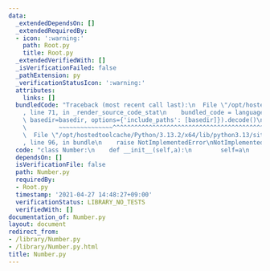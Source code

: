 ```yaml
---
data:
  _extendedDependsOn: []
  _extendedRequiredBy:
  - icon: ':warning:'
    path: Root.py
    title: Root.py
  _extendedVerifiedWith: []
  _isVerificationFailed: false
  _pathExtension: py
  _verificationStatusIcon: ':warning:'
  attributes:
    links: []
  bundledCode: "Traceback (most recent call last):\n  File \"/opt/hostedtoolcache/Python/3.13.2/x64/lib/python3.13/site-packages/onlinejudge_verify/documentation/build.py\"\
    , line 71, in _render_source_code_stat\n    bundled_code = language.bundle(stat.path,\
    \ basedir=basedir, options={'include_paths': [basedir]}).decode()\n          \
    \         ~~~~~~~~~~~~~~~^^^^^^^^^^^^^^^^^^^^^^^^^^^^^^^^^^^^^^^^^^^^^^^^^^^^^^^^^^^^^^^^^^\n\
    \  File \"/opt/hostedtoolcache/Python/3.13.2/x64/lib/python3.13/site-packages/onlinejudge_verify/languages/python.py\"\
    , line 96, in bundle\n    raise NotImplementedError\nNotImplementedError\n"
  code: "class Number:\n    def __init__(self,a):\n        self=a\n    \n"
  dependsOn: []
  isVerificationFile: false
  path: Number.py
  requiredBy:
  - Root.py
  timestamp: '2021-04-27 14:48:27+09:00'
  verificationStatus: LIBRARY_NO_TESTS
  verifiedWith: []
documentation_of: Number.py
layout: document
redirect_from:
- /library/Number.py
- /library/Number.py.html
title: Number.py
---
```

